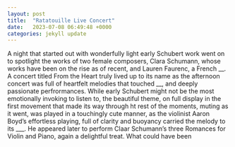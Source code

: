 ```yaml
---
layout: post
title:  "Ratatouille Live Concert"
date:   2023-07-08 06:49:48 +0000
categories: jekyll update
---
```

A night that started out with wonderfully light early Schubert work went on to spotlight the works of two female composers, Clara Schumann, whose works have been on the rise as of recent, and Lauren Faurenc, a French __. A concert titled From the Heart truly lived up to its name as the afternoon concert was full of heartfelt melodies that touched __, and deeply passionate perfrormances. While early Schubert might not be the most emotionally invoking to listen to, the beautiful theme, on full display in the first movement that made its way through ht rest of the moments, muting as it went, was played in a touchingly cute manner, as the violinist Aaron Boyd’s effortless playing, full of clarity and buoyancy carried the melody to its ___. He appeared later to perform Claar Schumann’s three Romances for Violin and Piano, again a delightful treat. What could have been 
